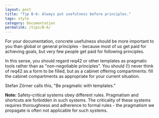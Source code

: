 ```yaml
---
layout: post
title: "Tip B-6: Always put usefulness before principles."
tags: style
category: Documentation
permalink: /tips/B-6/
---
```


For your documentation, concrete usefulness should be more important to you than global or general principles - because most of us get paid for achieving goals, but very few people get paid for following principles.

In this sense, you should regard req42 or other templates as pragmatic tools rather than as "non-negotiable principles". You should (!) never think of req42 as a form to be filled, but as a cabinet offering compartments: fill the cabinet compartments as appropriate for your current situation.

Stefan Zörner calls this, "Be pragmatic with templates."

**Note:** Safety-critical systems obey different rules. Pragmatism and shortcuts are forbidden in such systems. The criticality of these systems requires thoroughness and adherence to formal rules - the pragmatism we propagate is often not applicable for such systems.

